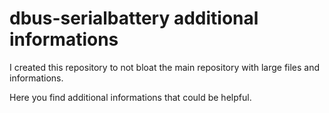# dbus-serialbattery additional informations

I created this repository to not bloat the main repository with large files and informations.

Here you find additional informations that could be helpful.
